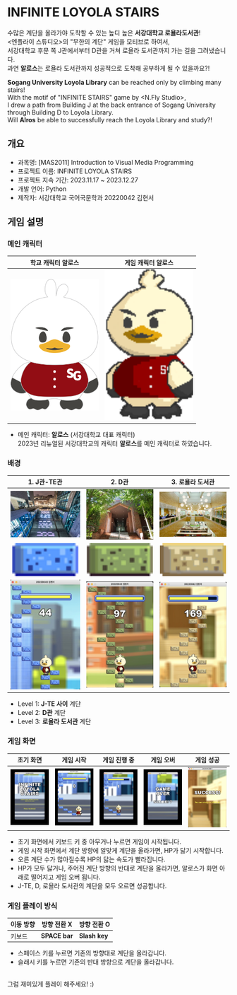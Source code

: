 # INFINITE LOYOLA STAIRS
수많은 계단을 올라가야 도착할 수 있는 높디 높은 **서강대학교 로욜라도서관**!  
<엔플라이 스튜디오>의 "무한의 계단" 게임을 모티브로 하여서,  
서강대학교 후문 쪽 J관에서부터 D관을 거쳐 로욜라 도서관까지 가는 길을 그려냈습니다.  
과연 **알로스**는 로욜라 도서관까지 성공적으로 도착해 공부하게 될 수 있을까요?!

**Sogang University Loyola Library** can be reached only by climbing many stairs!  
With the motif of "INFINITE STAIRS" game by <N.Fly Studio>,  
I drew a path from Building J at the back entrance of Sogang University through Building D to Loyola Library.  
Will **Alros** be able to successfully reach the Loyola Library and study?!  


## 개요
- 과목명: [MAS2011] Introduction to Visual Media Programming 
- 프로젝트 이름: INFINITE LOYOLA STAIRS
- 프로젝트 지속 기간: 2023.11.17 ~ 2023.12.27
- 개발 언어: Python
- 제작자: 서강대학교 국어국문학과 20220042 김현서


## 게임 설명

### 메인 캐릭터
|학교 캐릭터 알로스|게임 캐릭터 알로스|
|---|---|
|<img src = "./readme/alros.png" width = "200"/>|<img src = "./readme/alros_start.png" width = "200"/>|

- 메인 캐릭터: **알로스** (서강대학교 대표 캐릭터)  
  2023년 리뉴얼된 서강대학교의 캐릭터 **알로스**를 메인 캐릭터로 하였습니다.

### 배경
|1. J관-TE관|2. D관|3. 로욜라 도서관|
|:---:|:---:|:---:|
|<img src = "./readme/J-TE.webp" width = "350"/>|<img src = "./readme/D.webp" width = "350"/>|<img src = "./readme/Manresa.webp" width = "350"/>|
|<img src = "./img/stair_level_1.png" width = "150"/>|<img src = "./img/stair_level_2.png" width = "150"/>|<img src = "./img/stair_level_3.png" width = "150"/>|
|<img src = "./readme/level1.jpg" width = "350"/>|<img src = "./readme/level2.jpg" width = "350"/>|<img src = "./readme/level3.jpg" width = "350"/>|

- Level 1: **J-TE 사이** 계단
- Level 2: **D관** 계단
- Level 3: **로욜라 도서관** 계단


### 게임 화면
|초기 화면|게임 시작|게임 진행 중|게임 오버|게임 성공|
|---|---|---|---|---|
|<img src = "./readme/start.jpg" width = "200"/>|<img src = "./readme/img1.jpg" width = "200"/>|<img src = "./readme/img2.jpg" width = "200"/>|<img src = "./readme/gameover.jpg" width = "200"/>|<img src = "./readme/success.jpg" width = "200"/>|


- 초기 화면에서 키보드 키 중 아무거나 누르면 게임이 시작됩니다.
- 게임 시작 화면에서 계단 방향에 알맞게 계단을 올라가면, HP가 닳기 시작합니다.
- 오른 계단 수가 많아질수록 HP의 닳는 속도가 빨라집니다.
- HP가 모두 닳거나, 주어진 계단 방향의 반대로 계단을 올라가면, 알로스가 화면 아래로 떨어지고 게임 오버 됩니다.
- J-TE, D, 로욜라 도서관의 계단을 모두 오르면 성공합니다.


### 게임 플레이 방식

|이동 방향|방향 전환 X|방향 전환 O|
|---|---|---|
|키보드|**SPACE bar**|**Slash key**|

- 스페이스 키를 누르면 기존의 방향대로 계단을 올라갑니다.
- 슬래시 키를 누르면 기존의 반대 방향으로 계단을 올라갑니다.


##
그럼 재미있게 플레이 해주세요! :)
